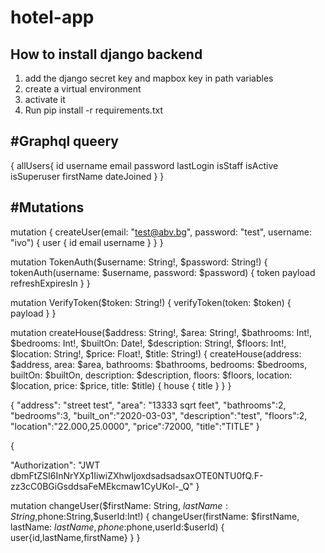 # hotel-app


How to install django backend
--
1) add the django secret key and mapbox key in path variables
2) create a virtual environment
3) activate it
4) Run pip install -r requirements.txt 

#Graphql queery
--
{
  allUsers{
    id
    username
    email
    password
    lastLogin
    isStaff
    isActive
    isSuperuser
    firstName
    dateJoined
  }
}

#Mutations
--
mutation {
  createUser(email: "test@abv.bg", password: "test", username: "ivo") {
    user {
      id
      email
      username
    }
  }
}

mutation TokenAuth($username: String!, $password: String!) {
  tokenAuth(username: $username, password: $password) {
    token
    payload
    refreshExpiresIn
  }
}

mutation VerifyToken($token: String!) {
  verifyToken(token: $token) {
    payload
  }
}

mutation createHouse($address: String!, $area: String!, $bathrooms: Int!, $bedrooms: Int!, $builtOn: Date!, $description: String!, $floors: Int!, $location: String!, $price: Float!, $title: String!) {
  createHouse(address: $address, area: $area, bathrooms: $bathrooms, bedrooms: $bedrooms, builtOn: $builtOn, description: $description, floors: $floors, location: $location, price: $price, title: $title) {
    house {
      title
    }
  }
}

{
  "address": "street test",
  "area": "13333 sqrt feet",
  "bathrooms":2,
  "bedrooms":3,
  "built_on":"2020-03-03",
  "description":"test",
  "floors":2,
  "location":"22.000,25.0000",
  "price":72000,
  "title":"TITLE"
}

{
  
  "Authorization": "JWT dbmFtZSI6InNrYXp1IiwiZXhwIjoxdsadsadsaxOTE0NTU0fQ.F-zz3cC0BGiGsddsaFeMEkcmaw1CyUKol-_Q"
}

mutation changeUser($firstName: String, $lastName: String,$phone:String,$userId:Int!) {
  changeUser(firstName: $firstName, lastName: $lastName,phone:$phone,userId:$userId) {
  user{id,lastName,firstName}
  }
}